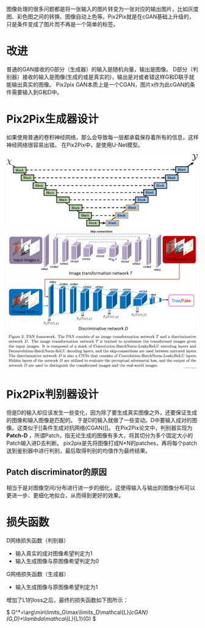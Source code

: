 图像处理的很多问题都是将一张输入的图片转变为一张对应的输出图片，比如灰度图、彩色图之间的转换、图像自动上色等。Pix2Pix就是在cGAN基础上升级的，只是条件变成了图片而不再是一个简单的标签。

# 改进
普通的GAN接收的G部分（生成器）的输入是随机向量，输出是图像。
D部分（判别器）接收的输入是图像(生成的或是真实的)，输出是对或者错这样G和D联手就能输出真实的图像。
Pix2pix GAN本质上是一个CGAN，图片x作为此cGAN的条件需要输入到G和D中。

# Pix2Pix生成器设计
如果使用普通的卷积神经网络，那么会导致每一层都承载保存着所有的信息，这样神经网络很容易出错。
在Pix2Pix中，是使用U-Net模型。

![[Pasted image 20231222140824.png|410]](./images/20231222140824.png)
![[Pasted image 20231222133400.png|410]](./images/20231222133400.png)


# Pix2Pix判别器设计
但是D的输入却应该发生一些变化，因为除了要生成真实图像之外，还要保证生成的图像和输入图像是匹配的。
于是D的输入就做了一些变动。D中要输入成对的图像。这类似于[[条件生成对抗网络(CGAN)]]。
在Pix2Pix论文中，判别器实现为 **Patch-D** ，所谓Patch，指无论生成的图像有多大，将其切分为多个固定大小的Patch输入进D去判断。
pix2pix是先将图像打成N×N的patches，再将每个patch送到鉴别器中进行判别，最后取得判别的均值作为最终结果。

## Patch discriminator的原因
相当于是对图像空间/分布进行进一步的细化，这使得输入与输出的图像分布可以更进一步、更细化地拟合，从而得到更好的效果。



# 损失函数

D网络损失函数（判别器）

- 输入真实的成对图像希望判定为1
- 输入生成图像与原图像希望判定为0

G网络损失函数（生成器）

- 输入生成图像与原图像希望判定为1

增加了L1的loss之后，最终的损失函数如下图所示：


$
G^*=\arg\min\limits_G\max\limits_D\mathcal{L}_{cGAN}(G,D)+\lambda\mathcal{L}_{L1}(G)
$